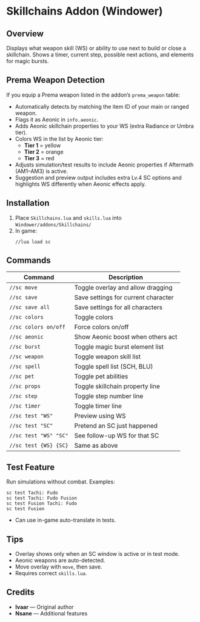 # Skillchains Addon (Windower)

## Overview
Displays what weapon skill (WS) or ability to use next to build or close a skillchain. Shows a timer, current step, possible next actions, and elements for magic bursts.

## Prema Weapon Detection
If you equip a Prema weapon listed in the addon’s `prema_weapon` table:

- Automatically detects by matching the item ID of your main or ranged weapon.
- Flags it as Aeonic in `info.aeonic`.
- Adds Aeonic skillchain properties to your WS (extra Radiance or Umbra tier).
- Colors WS in the list by Aeonic tier:
  - **Tier 1** = yellow  
  - **Tier 2** = orange  
  - **Tier 3** = red
- Adjusts simulation/test results to include Aeonic properties if Aftermath (AM1–AM3) is active.
- Suggestion and preview output includes extra Lv.4 SC options and highlights WS differently when Aeonic effects apply.

## Installation
1. Place `Skillchains.lua` and `skills.lua` into `Windower/addons/Skillchains/`
2. In game:  
   ```
   //lua load sc
   ```

## Commands
| Command | Description |
| ------- | ----------- |
| `//sc move` | Toggle overlay and allow dragging |
| `//sc save` | Save settings for current character |
| `//sc save all` | Save settings for all characters |
| `//sc colors` | Toggle colors |
| `//sc colors on/off` | Force colors on/off |
| `//sc aeonic` | Show Aeonic boost when others act |
| `//sc burst` | Toggle magic burst element list |
| `//sc weapon` | Toggle weapon skill list |
| `//sc spell` | Toggle spell list (SCH, BLU) |
| `//sc pet` | Toggle pet abilities |
| `//sc props` | Toggle skillchain property line |
| `//sc step` | Toggle step number line |
| `//sc timer` | Toggle timer line |
| `//sc test "WS"` | Preview using WS |
| `//sc test "SC"` | Pretend an SC just happened |
| `//sc test "WS" "SC"` | See follow-up WS for that SC |
| `//sc test {WS} {SC}` | Same as above |

## Test Feature
Run simulations without combat. Examples:
```
sc test Tachi: Fudo
sc test Tachi: Fudo Fusion
sc test Fusion Tachi: Fudo
sc test Fusion
```
- Can use in-game auto-translate in tests.

## Tips
- Overlay shows only when an SC window is active or in test mode.
- Aeonic weapons are auto-detected.
- Move overlay with `move`, then save.
- Requires correct `skills.lua`.

## Credits
- **Ivaar** — Original author  
- **Nsane** — Additional features
